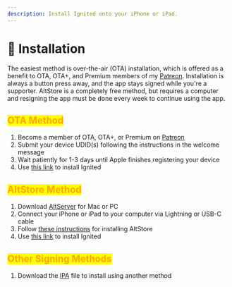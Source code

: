 ```yaml
---
description: Install Ignited onto your iPhone or iPad.
---
```


# 📲 Installation

The easiest method is over-the-air (OTA) installation, which is offered as a benefit to OTA, OTA+, and Premium members of my [Patreon](https://www.patreon.com/litritt). Installation is always a button press away, and the app stays signed while you're a supporter. AltStore is a completely free method, but requires a computer and resigning the app must be done every week to continue using the app.

## <mark style="color:orange;">OTA Method</mark>

1. Become a member of OTA, OTA+, or Premium on [Patreon](https://www.patreon.com/litritt)
2. Submit your device UDID(s) following the instructions in the welcome message
3. Wait patiently for 1-3 days until Apple finishes registering your device
4. Use [this link](https://ota.ignitedemulator.com) to install Ignited

## <mark style="color:orange;">AltStore Method</mark>

1. Download [AltServer](https://altstore.io) for Mac or PC
2. Connect your iPhone or iPad to your computer via Lightning or USB-C cable
3. Follow [these instructions](https://faq.altstore.io/) for installing AltStore
4. Use [this link](altstore://install?url=https://cdn.ignitedemulator.com/versions/1.8.2/Ignited.ipa) to install Ignited

## <mark style="color:orange;">Other Signing Methods</mark>

1. Download the [IPA](https://cdn.ignitedemulator.com/versions/1.8.2/Ignited.ipa) file to install using another method
